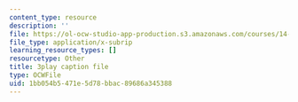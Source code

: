```yaml
---
content_type: resource
description: ''
file: https://ol-ocw-studio-app-production.s3.amazonaws.com/courses/14-01sc-principles-of-microeconomics-fall-2011/1bb054b5471e5d78bbac89686a345388_DZHguXpwuXU.vtt
file_type: application/x-subrip
learning_resource_types: []
resourcetype: Other
title: 3play caption file
type: OCWFile
uid: 1bb054b5-471e-5d78-bbac-89686a345388
---
```

